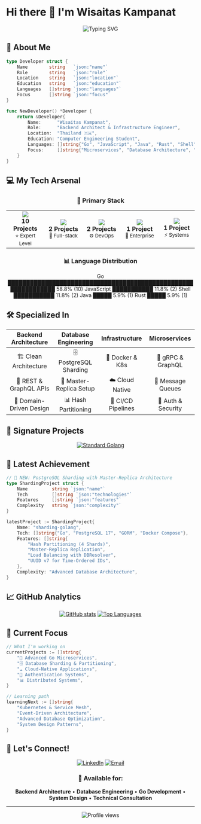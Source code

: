 # Hi there 👋 I'm Wisaitas Kampanat

<div align="center">
  <img src="https://readme-typing-svg.herokuapp.com?font=Fira+Code&weight=600&size=28&pause=1000&color=00ADD8&center=true&vCenter=true&width=600&height=100&lines=Backend+Architect;Go+Enthusiast;Database+Engineer;Microservices+Developer;Infrastructure+Engineer" alt="Typing SVG" />
</div>

## 🚀 About Me

```go
type Developer struct {
    Name        string   `json:"name"`
    Role        string   `json:"role"`
    Location    string   `json:"location"`
    Education   string   `json:"education"`
    Languages   []string `json:"languages"`
    Focus       []string `json:"focus"`
}

func NewDeveloper() *Developer {
    return &Developer{
        Name:      "Wisaitas Kampanat",
        Role:      "Backend Architect & Infrastructure Engineer",
        Location:  "Thailand 🇹🇭",
        Education: "Computer Engineering Student",
        Languages: []string{"Go", "JavaScript", "Java", "Rust", "Shell"},
        Focus:     []string{"Microservices", "Database Architecture", "Clean Architecture", "DevOps"},
    }
}
```

## 💻 My Tech Arsenal

<div align="center">

### 🎯 Primary Stack
<table>
<tr>
<td align="center" width="120">
<img src="https://img.shields.io/badge/-Go-00ADD8?style=for-the-badge&logo=go&logoColor=white" />
<br><strong>10 Projects</strong>
<br><sub>⭐ Expert Level</sub>
</td>
<td align="center" width="120">
<img src="https://img.shields.io/badge/-JavaScript-F7DF1E?style=for-the-badge&logo=javascript&logoColor=black" />
<br><strong>2 Projects</strong>
<br><sub>🚀 Full-stack</sub>
</td>
<td align="center" width="120">
<img src="https://img.shields.io/badge/-Shell-89e051?style=for-the-badge&logo=powershell&logoColor=white" />
<br><strong>2 Projects</strong>
<br><sub>⚙️ DevOps</sub>
</td>
<td align="center" width="120">
<img src="https://img.shields.io/badge/-Java-ED8B00?style=for-the-badge&logo=java&logoColor=white" />
<br><strong>1 Project</strong>
<br><sub>🏢 Enterprise</sub>
</td>
<td align="center" width="120">
<img src="https://img.shields.io/badge/-Rust-000000?style=for-the-badge&logo=rust&logoColor=white" />
<br><strong>1 Project</strong>
<br><sub>⚡ Systems</sub>
</td>
</tr>
</table>

### 📊 Language Distribution
Go ██████████████████████████████████████████████████████████████ 58.8% (10)
JavaScript ███████████ 11.8% (2)
Shell ███████████ 11.8% (2)
Java █████ 5.9% (1)
Rust █████ 5.9% (1)

</div>

## 🛠️ Specialized In

<div align="center">

| **Backend Architecture** | **Database Engineering** | **Infrastructure** | **Microservices** |
|:------------------------:|:------------------------:|:------------------:|:------------------:|
| 🏗️ Clean Architecture | 🗄️ PostgreSQL Sharding | 🐳 Docker & K8s | 🔗 gRPC & GraphQL |
| 📡 REST & GraphQL APIs | 🔄 Master-Replica Setup | ☁️ Cloud Native | 📨 Message Queues |
| 🎯 Domain-Driven Design | 📊 Hash Partitioning | 🔧 CI/CD Pipelines | 🔐 Auth & Security |

</div>

## 🌟 Signature Projects

<div align="center">

[![Standard Golang](https://github-readme-stats.vercel.app/api/pin/?username=wisaitas&repo=standard-golang&theme=radical)](https://github.com/wisaitas/standard-golang)

</div>

## 🎯 Latest Achievement

```go
// 🚀 NEW: PostgreSQL Sharding with Master-Replica Architecture
type ShardingProject struct {
    Name         string `json:"name"`
    Tech         []string `json:"technologies"`
    Features     []string `json:"features"`
    Complexity   string `json:"complexity"`
}

latestProject := ShardingProject{
    Name: "sharding-golang",
    Tech: []string{"Go", "PostgreSQL 17", "GORM", "Docker Compose"},
    Features: []string{
        "Hash Partitioning (4 Shards)",
        "Master-Replica Replication", 
        "Load Balancing with DBResolver",
        "UUID v7 for Time-Ordered IDs",
    },
    Complexity: "Advanced Database Architecture",
}
```

## 📈 GitHub Analytics

<div align="center">
  
[![GitHub stats](https://github-readme-stats.vercel.app/api?username=wisaitas&show_icons=true&theme=radical&count_private=true)](https://github.com/wisaitas)
[![Top Languages](https://github-readme-stats.vercel.app/api/top-langs/?username=wisaitas&layout=compact&theme=radical&count_private=true)](https://github.com/wisaitas)

</div>

## 🎯 Current Focus

```go
// What I'm working on
currentProjects := []string{
    "🚀 Advanced Go Microservices",
    "🗄️ Database Sharding & Partitioning",
    "☁️ Cloud-Native Applications", 
    "🔐 Authentication Systems",
    "📊 Distributed Systems",
}

// Learning path
learningNext := []string{
    "Kubernetes & Service Mesh",
    "Event-Driven Architecture", 
    "Advanced Database Optimization",
    "System Design Patterns",
}
```

## 🤝 Let's Connect!

<div align="center">

[![LinkedIn](https://img.shields.io/badge/-LinkedIn-0077B5?style=for-the-badge&logo=linkedin&logoColor=white)](https://www.linkedin.com/in/wisaitas-kampanat-ba8265233/)
[![Email](https://img.shields.io/badge/-Email-D14836?style=for-the-badge&logo=gmail&logoColor=white)](mailto:jiwwisaitad01@gmail.com)

### 💬 Available for:
**Backend Architecture** • **Database Engineering** • **Go Development** • **System Design** • **Technical Consultation**

</div>

---

<div align="center">
  <img src="https://komarev.com/ghpvc/?username=wisaitas&color=blueviolet&style=for-the-badge" alt="Profile views" />
</div>

